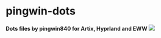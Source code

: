# pingwin-dots
**Dots files by pingwin840 for Artix, Hyprland and EWW**
![](https://i.ibb.co/8zskhX0/20240620-08h47m30s-grim.png)
